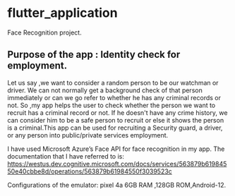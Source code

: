 # flutter_application

Face Recognition project.

## Purpose of the app : Identity check for employment.


Let us say ,we want to consider a random person to be our watchman or driver. We can not normally get a background check of that person immediately or can we go refer to whether he has any criminal records or not. So ,my app helps the user to check whether the person we want to recruit has a criminal record or not. If he doesn't have any crime history, we can consider him to be a safe person to recruit or else it shows the person is a criminal.This app can be used for recruiting a Security guard, a driver, or any person into public/private services employment.


I have used Microsoft Azure’s Face API for face recognition in my app. The documentation that I have referred to is: https://westus.dev.cognitive.microsoft.com/docs/services/563879b61984550e40cbbe8d/operations/563879b61984550f3039523c

Configurations of the emulator:
pixel 4a 6GB RAM ,128GB ROM,Android-12.
